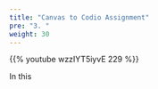 ```yaml
---
title: "Canvas to Codio Assignment"
pre: "3. "
weight: 30
---
```


{{% youtube wzzIYT5iyvE 229 %}}

In this